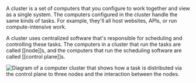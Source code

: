 A cluster is a set of computers that you configure to work together and view as a single system. The computers configured in the cluster handle the same kinds of tasks. For example, they'll all host websites, APIs, or run compute-intensive work.

A cluster uses centralized software that's responsible for scheduling and controlling these tasks. The computers in a cluster that run the tasks are called [[node]]s, and the computers that run the scheduling software are called [[control plane]]s.

![Diagram of a computer cluster that shows how a task is distributed via the control plane to three nodes and the interaction between the nodes.](https://learn.microsoft.com/en-us/training/modules/intro-to-kubernetes/media/3-diagram-cluster.svg)